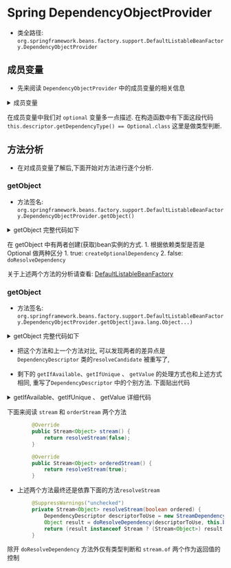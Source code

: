 # Spring DependencyObjectProvider
- 类全路径: `org.springframework.beans.factory.support.DefaultListableBeanFactory.DependencyObjectProvider`


## 成员变量
- 先来阅读 `DependencyObjectProvider` 中的成员变量的相关信息


<details>
<summary>成员变量</summary>


```java
	private class DependencyObjectProvider implements BeanObjectProvider<Object> {

    /**
     * 依赖描述
     */
    private final DependencyDescriptor descriptor;

    /**
     * 是否是 Optional 类型
     */
    private final boolean optional;

    @Nullable
    private final String beanName;
}
```

</details>

在成员变量中我们对 `optional` 变量多一点描述. 
  在构造函数中有下面这段代码
    `this.descriptor.getDependencyType() == Optional.class` 这里是做类型判断. 





## 方法分析
- 在对成员变量了解后,下面开始对方法进行逐个分析. 


### getObject
- 方法签名: `org.springframework.beans.factory.support.DefaultListableBeanFactory.DependencyObjectProvider.getObject()`

<details>
<summary>getObject 完整代码如下</summary>


```java
		@Override
		public Object getObject() throws BeansException {
			// 获取bean实例
			// 是 optional 的情况下创建
			if (this.optional) {
				return createOptionalDependency(this.descriptor, this.beanName);
			}
			else {
				// 解析依赖进行创建对象
				Object result = doResolveDependency(this.descriptor, this.beanName, null, null);
				if (result == null) {
					throw new NoSuchBeanDefinitionException(this.descriptor.getResolvableType());
				}
				return result;
			}
		}

```


</details>


在 getObject 中有两者创建(获取)bean实例的方式.
    1. 根据依赖类型是否是 Optional 做两种区分
        1. true: `createOptionalDependency`
        2. false: `doResolveDependency`
        
关于上述两个方法的分析请查看: [DefaultListableBeanFactory](/docs/beans/factory/BeanFactory/Spring-DefaultListableBeanFactory.md)
    






### getObject
- 方法签名: `org.springframework.beans.factory.support.DefaultListableBeanFactory.DependencyObjectProvider.getObject(java.lang.Object...)`






<details>
<summary>getObject 完整代码如下</summary>


```java
    @Override
    public Object getObject(final Object... args) throws BeansException {
        // 获取bean实例
        // 是 optional 的情况下创建
        if (this.optional) {
            return createOptionalDependency(this.descriptor, this.beanName, args);
        }
        else {
            // 创建 依赖描述对象， 重写方法 resolveCandidate , 从容器(BeanFactory)中获取
            DependencyDescriptor descriptorToUse = new DependencyDescriptor(this.descriptor) {
                @Override
                public Object resolveCandidate(String beanName, Class<?> requiredType, BeanFactory beanFactory) {
                    return beanFactory.getBean(beanName, args);
                }
            };

            // 解析依赖进行创建对象
            Object result = doResolveDependency(descriptorToUse, this.beanName, null, null);
            if (result == null) {
                throw new NoSuchBeanDefinitionException(this.descriptor.getResolvableType());
            }
            return result;
        }
    }

```


</details>



- 把这个方法和上一个方法对比, 可以发现两者的差异点是 `DependencyDescriptor` 类的`resolveCandidate` 被重写了, 



- 剩下的 `getIfAvailable`、`getIfUnique` 、 `getValue` 的处理方式也和上述方式相同, 重写了`DependencyDescriptor` 中的个别方法. 下面贴出代码

<details>
<summary>getIfAvailable、getIfUnique 、 getValue 详细代码</summary>


```java
@Override
		@Nullable
		public Object getIfAvailable() throws BeansException {
			if (this.optional) {
				return createOptionalDependency(this.descriptor, this.beanName);
			}
			else {
				DependencyDescriptor descriptorToUse = new DependencyDescriptor(this.descriptor) {
					@Override
					public boolean isRequired() {
						return false;
					}
				};
				return doResolveDependency(descriptorToUse, this.beanName, null, null);
			}
		}

		@Override
		@Nullable
		public Object getIfUnique() throws BeansException {
			DependencyDescriptor descriptorToUse = new DependencyDescriptor(this.descriptor) {
				@Override
				public boolean isRequired() {
					return false;
				}

				@Override
				@Nullable
				public Object resolveNotUnique(ResolvableType type, Map<String, Object> matchingBeans) {
					return null;
				}
			};
			if (this.optional) {
				return createOptionalDependency(descriptorToUse, this.beanName);
			}
			else {
				return doResolveDependency(descriptorToUse, this.beanName, null, null);
			}
		}

		@Nullable
		protected Object getValue() throws BeansException {
			if (this.optional) {
				return createOptionalDependency(this.descriptor, this.beanName);
			}
			else {
				return doResolveDependency(this.descriptor, this.beanName, null, null);
			}
		}

```
  
</details>



下面来阅读 `stream` 和 `orderStream` 两个方法


```java
		@Override
		public Stream<Object> stream() {
			return resolveStream(false);
		}

		@Override
		public Stream<Object> orderedStream() {
			return resolveStream(true);
		}
```

- 上述两个方法最终还是依靠下面的方法`resolveStream`

```java
		@SuppressWarnings("unchecked")
		private Stream<Object> resolveStream(boolean ordered) {
			DependencyDescriptor descriptorToUse = new StreamDependencyDescriptor(this.descriptor, ordered);
			Object result = doResolveDependency(descriptorToUse, this.beanName, null, null);
			return (result instanceof Stream ? (Stream<Object>) result : Stream.of(result));
		}

```

除开 `doResolveDependency` 方法外仅有类型判断和 `stream.of` 两个作为返回值的控制